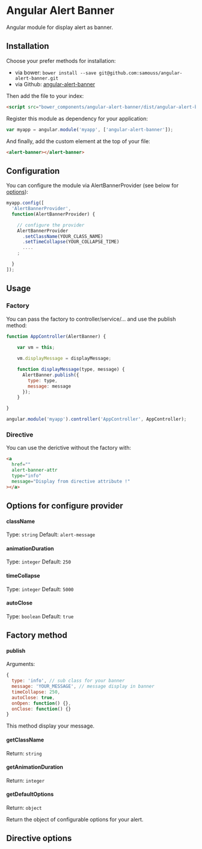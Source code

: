 # Angular Alert Banner

Angular module for display alert as banner.

## Installation

Choose your prefer methods for installation:

* via bower: `bower install --save git@github.com:samouss/angular-alert-banner.git`
* via Github: [angular-alert-banner](https://github.com/samouss/angular-alert-banner/archive/master.zip)

Then add the file to your index:

```html
<script src="bower_components/angular-alert-banner/dist/angular-alert-banner.min.js" ></script>
```

Register this module as dependency for your application:

```js
var myapp = angular.module('myapp', ['angular-alert-banner']);
```

And finally, add the custom element at the top of your file:

```html
<alert-banner></alert-banner>
```

## Configuration

You can configure the module via AlertBannerProvider (see below for [options](#options)):

```js
myapp.config([
  'AlertBannerProvider',
  function(AlertBannerProvider) {

    // configure the provider
    AlertBannerProvider
      .setClassName(YOUR_CLASS_NAME)
      .setTimeCollapse(YOUR_COLLAPSE_TIME)
      ....
    ;

  }
]);
```

## Usage

### Factory

You can pass the factory to controller/service/... and use the publish method:

```js
function AppController(AlertBanner) {
    
    var vm = this;

    vm.displayMessage = displayMessage;

    function displayMessage(type, message) {
      AlertBanner.publish({
        type: type,
        message: message
      });
    }

}

angular.module('myapp').controller('AppController', AppController);
```

### Directive

You can use the derictive without the factory with:

```html
<a 
  href=""
  alert-banner-attr
  type="info"
  message="Display from directive attribute !"
></a>
```

## Options for configure provider 

#### className

Type: `string` Default: `alert-message`

#### animationDuration

Type: `integer` Default: `250`

#### timeCollapse

Type: `integer` Default: `5000`

#### autoClose

Type: `boolean` Default: `true`

## Factory method

#### publish 

Arguments:
```js
{
  type: 'info', // sub class for your banner
  message: 'YOUR_MESSAGE', // message display in banner
  timeCollapse: 250,
  autoClose: true,
  onOpen: function() {},
  onClose: function() {}
}
```

This method display your message.

#### getClassName

Return: `string`

#### getAnimationDuration

Return: `integer`

#### getDefaultOptions

Return: `object`

Return the object of configurable options for your alert.

## Directive options

